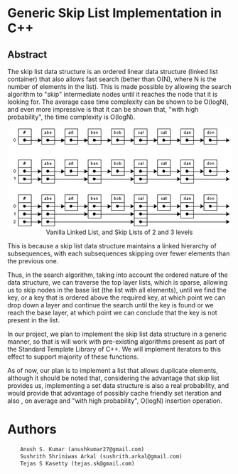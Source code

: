 # Generic Skip List Implementation in C++

## Abstract

The skip list data structure is an ordered linear data structure (linked list container) that also allows fast search (better than O(N), where N is the number of elements in the list). This is made possible by allowing the search algorithm to &quot;skip&quot; intermediate nodes until it reaches the node that it is looking for. The average case time complexity can be shown to be O(logN), and even more impressive is that it can be shown that, &quot;with high probability&quot;, the time complexity is O(logN).

<p align="center">
  <img src="/images/skiplist.gif?raw=true" title="Vanilla Linked List, and Skip Lists of 2 and 3 levels"/>
  Vanilla Linked List, and Skip Lists of 2 and 3 levels
</p>

This is because a skip list data structure maintains a linked hierarchy of subsequences, with each subsequences skipping over fewer elements than the previous one.

Thus, in the search algorithm, taking into account the ordered nature of the data structure, we can traverse the top layer lists, which is sparse, allowing us to skip nodes in the base list (the list with all elements), until we find the key, or a key that is ordered above the required key, at which point we can drop down a layer and continue the search until the key is found or we reach the base layer, at which point we can conclude that the key is not present in the list.

In our project, we plan to implement the skip list data structure in a generic manner, so that is will work with pre-existing algorithms present as part of the Standard Template Library of C++. We will implement iterators to this effect to support majority of these functions.

As of now, our plan is to implement a list that allows duplicate elements, although it should be noted that, considering the advantage that skip list provides us, implementing a set data structure is also a real probability, and would provide that advantage of possibly cache friendly set iteration and also , on average and &quot;with high probability&quot;,  O(logN) insertion operation.

# Authors
```
	Anush S. Kumar (anushkumar27@gmail.com)
	Sushrith Shriniwas Arkal (sushrith.arkal@gmail.com)
	Tejas S Kasetty (tejas.sk@gmail.com)
```